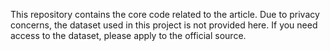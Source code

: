 This repository contains the core code related to the article. 
Due to privacy concerns, the dataset used in this project is not provided here. 
If you need access to the dataset, please apply to the official source.